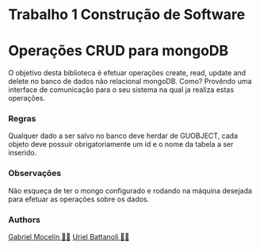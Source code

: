#  Trabalho 1 Construção de Software

# Operações CRUD para mongoDB
  O objetivo desta biblioteca é efetuar operações create, read, update and delete no banco de dados não relacional mongoDB.
  Como? Provêndo uma interface de comunicação para o seu sistema na qual ja realiza estas operações.

### Regras
Qualquer dado a ser salvo no banco deve herdar de GUOBJECT, cada objeto deve possuir obrigatoriamente um id e o nome da tabela a ser inserido. 

### Observações
Não esqueça de ter o mongo configurado e rodando na máquina desejada para efetuar as operações sobre os dados.

### Authors
[Gabriel Mocelin 🙋‍♂️](https://github.com/gaabrielmocelin)
[Uriel Battanoli 🙋‍♂️](https://github.com/urielbattanoli)
